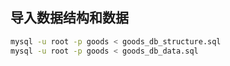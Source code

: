 ## 导入数据结构和数据
```bash
mysql -u root -p goods < goods_db_structure.sql
mysql -u root -p goods < goods_db_data.sql
```
